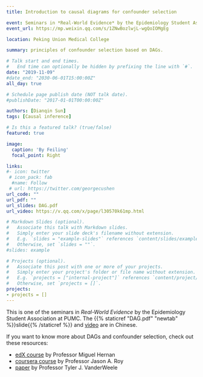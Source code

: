 ```yaml
---
title: Introduction to causal diagrams for confounder selection

event: Seminars in *Real-World Evidence* by the Epidemiology Student Association
event_url: https://mp.weixin.qq.com/s/1ZNwBozlwjL-wgQoIOMgEg

location: Peking Union Medical College

summary: principles of confounder selection based on DAGs.

# Talk start and end times.
#   End time can optionally be hidden by prefixing the line with `#`.
date: "2019-11-09"
#date_end: "2030-06-01T15:00:00Z"
all_day: true

# Schedule page publish date (NOT talk date).
#publishDate: "2017-01-01T00:00:00Z"

authors: [Dianqin Sun]
tags: [Causal inference]

# Is this a featured talk? (true/false)
featured: true

image:
  caption: 'By Feiling'
  focal_point: Right

links:
#- icon: twitter
 # icon_pack: fab
  #name: Follow
 # url: https://twitter.com/georgecushen
url_code: ""
url_pdf: ""
url_slides: DAG.pdf
url_video: https://v.qq.com/x/page/l30570k61mp.html

# Markdown Slides (optional).
#   Associate this talk with Markdown slides.
#   Simply enter your slide deck's filename without extension.
#   E.g. `slides = "example-slides"` references `content/slides/example-slides.md`.
#   Otherwise, set `slides = ""`.
#slides: example

# Projects (optional).
#   Associate this post with one or more of your projects.
#   Simply enter your project's folder or file name without extension.
#   E.g. `projects = ["internal-project"]` references `content/project/deep-learning/index.md`.
#   Otherwise, set `projects = []`.
projects:
- projects = []
---
```

This is one of the seminars in *Real-World Evidence* by the Epidemiology Student Association at PUMC. The {{% staticref "DAG.pdf" "newtab" %}}slide{{% /staticref %}} and [video](https://v.qq.com/x/page/l30570k61mp.html) are in Chinese.

If you want to know more about DAGs and confounder selection, check out these resources:

- [edX course](https://www.edx.org/course/causal-diagrams-draw-your-assumptions-before-your) by Professor Miguel Hernan
- [coursera course](https://www.coursera.org/learn/crash-course-in-causality#syllabus) by Professor Jason A. Roy
- [paper](https://link.springer.com/article/10.1007%2Fs10654-019-00494-6#Sec4) by Professor Tyler J. VanderWeele

